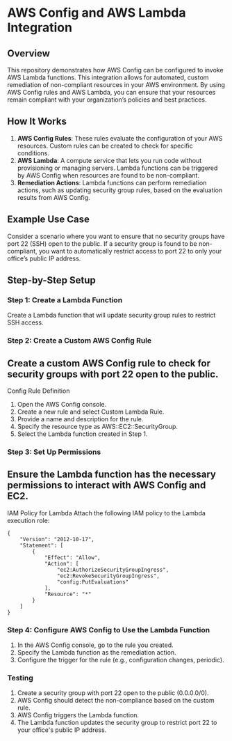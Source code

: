 # AWS Config and AWS Lambda Integration

## Overview

This repository demonstrates how AWS Config can be configured to invoke AWS Lambda functions. This integration allows for automated, custom remediation of non-compliant resources in your AWS environment. By using AWS Config rules and AWS Lambda, you can ensure that your resources remain compliant with your organization’s policies and best practices.

## How It Works

1. **AWS Config Rules**: These rules evaluate the configuration of your AWS resources. Custom rules can be created to check for specific conditions.
2. **AWS Lambda**: A compute service that lets you run code without provisioning or managing servers. Lambda functions can be triggered by AWS Config when resources are found to be non-compliant.
3. **Remediation Actions**: Lambda functions can perform remediation actions, such as updating security group rules, based on the evaluation results from AWS Config.

## Example Use Case

Consider a scenario where you want to ensure that no security groups have port 22 (SSH) open to the public. If a security group is found to be non-compliant, you want to automatically restrict access to port 22 to only your office’s public IP address.

## Step-by-Step Setup

### Step 1: Create a Lambda Function

Create a Lambda function that will update security group rules to restrict SSH access.

### Step 2: Create a Custom AWS Config Rule
## Create a custom AWS Config rule to check for security groups with port 22 open to the public.

Config Rule Definition
1. Open the AWS Config console.
2. Create a new rule and select Custom Lambda Rule.
3. Provide a name and description for the rule.
4. Specify the resource type as AWS::EC2::SecurityGroup.
5. Select the Lambda function created in Step 1.

### Step 3: Set Up Permissions
## Ensure the Lambda function has the necessary permissions to interact with AWS Config and EC2.

IAM Policy for Lambda
Attach the following IAM policy to the Lambda execution role:

```
{
    "Version": "2012-10-17",
    "Statement": [
        {
            "Effect": "Allow",
            "Action": [
                "ec2:AuthorizeSecurityGroupIngress",
                "ec2:RevokeSecurityGroupIngress",
                "config:PutEvaluations"
            ],
            "Resource": "*"
        }
    ]
}
```

### Step 4: Configure AWS Config to Use the Lambda Function

1. In the AWS Config console, go to the rule you created.
2. Specify the Lambda function as the remediation action.
3. Configure the trigger for the rule (e.g., configuration changes, periodic).

### Testing

1. Create a security group with port 22 open to the public (0.0.0.0/0).
2. AWS Config should detect the non-compliance based on the custom rule.
3. AWS Config triggers the Lambda function.
4. The Lambda function updates the security group to restrict port 22 to your office's public IP address.

